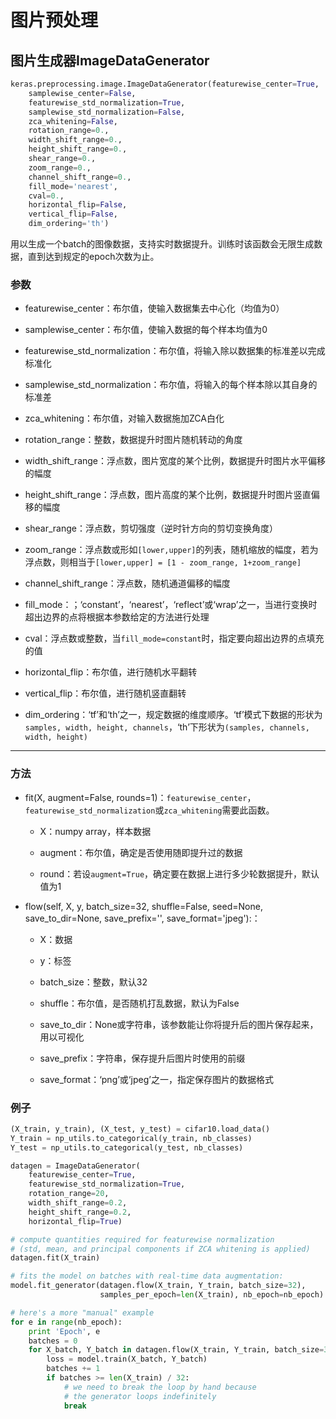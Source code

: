 # 图片预处理

## 图片生成器ImageDataGenerator
```python
keras.preprocessing.image.ImageDataGenerator(featurewise_center=True,
    samplewise_center=False,
    featurewise_std_normalization=True,
    samplewise_std_normalization=False,
    zca_whitening=False,
    rotation_range=0.,
    width_shift_range=0.,
    height_shift_range=0.,
    shear_range=0.,
    zoom_range=0.,
    channel_shift_range=0.,
    fill_mode='nearest',
    cval=0.,
    horizontal_flip=False,
    vertical_flip=False,
    dim_ordering='th')
```
用以生成一个batch的图像数据，支持实时数据提升。训练时该函数会无限生成数据，直到达到规定的epoch次数为止。

### 参数

* featurewise_center：布尔值，使输入数据集去中心化（均值为0）

* samplewise_center：布尔值，使输入数据的每个样本均值为0

* featurewise_std_normalization：布尔值，将输入除以数据集的标准差以完成标准化

* samplewise_std_normalization：布尔值，将输入的每个样本除以其自身的标准差

* zca_whitening：布尔值，对输入数据施加ZCA白化

* rotation_range：整数，数据提升时图片随机转动的角度

* width_shift_range：浮点数，图片宽度的某个比例，数据提升时图片水平偏移的幅度

* height_shift_range：浮点数，图片高度的某个比例，数据提升时图片竖直偏移的幅度

* shear_range：浮点数，剪切强度（逆时针方向的剪切变换角度）

* zoom_range：浮点数或形如```[lower,upper]```的列表，随机缩放的幅度，若为浮点数，则相当于```[lower,upper] = [1 - zoom_range, 1+zoom_range]```

* channel_shift_range：浮点数，随机通道偏移的幅度

* fill_mode：；‘constant’，‘nearest’，‘reflect’或‘wrap’之一，当进行变换时超出边界的点将根据本参数给定的方法进行处理

* cval：浮点数或整数，当```fill_mode=constant```时，指定要向超出边界的点填充的值

* horizontal_flip：布尔值，进行随机水平翻转

* vertical_flip：布尔值，进行随机竖直翻转

* dim_ordering：‘tf’和‘th’之一，规定数据的维度顺序。‘tf’模式下数据的形状为```samples, width, height, channels```，‘th’下形状为```(samples, channels, width, height)```

***

### 方法

* fit(X, augment=False, rounds=1)：```featurewise_center```，```featurewise_std_normalization```或```zca_whitening```需要此函数。

	* X：numpy array，样本数据
	
	* augment：布尔值，确定是否使用随即提升过的数据
	
	* round：若设```augment=True```，确定要在数据上进行多少轮数据提升，默认值为1
	
* flow(self, X, y, batch_size=32, shuffle=False, seed=None, save_to_dir=None, save_prefix='', save_format='jpeg'):：

	* X：数据
	
	* y：标签
	
	* batch_size：整数，默认32
	
	* shuffle：布尔值，是否随机打乱数据，默认为False
	
	* save_to_dir：None或字符串，该参数能让你将提升后的图片保存起来，用以可视化
	
	* save_prefix：字符串，保存提升后图片时使用的前缀
	
	* save_format：‘png’或‘jpeg’之一，指定保存图片的数据格式
	
### 例子

```python
(X_train, y_train), (X_test, y_test) = cifar10.load_data()
Y_train = np_utils.to_categorical(y_train, nb_classes)
Y_test = np_utils.to_categorical(y_test, nb_classes)

datagen = ImageDataGenerator(
    featurewise_center=True,
    featurewise_std_normalization=True,
    rotation_range=20,
    width_shift_range=0.2,
    height_shift_range=0.2,
    horizontal_flip=True)

# compute quantities required for featurewise normalization
# (std, mean, and principal components if ZCA whitening is applied)
datagen.fit(X_train)

# fits the model on batches with real-time data augmentation:
model.fit_generator(datagen.flow(X_train, Y_train, batch_size=32),
                    samples_per_epoch=len(X_train), nb_epoch=nb_epoch)

# here's a more "manual" example
for e in range(nb_epoch):
    print 'Epoch', e
    batches = 0
    for X_batch, Y_batch in datagen.flow(X_train, Y_train, batch_size=32):
        loss = model.train(X_batch, Y_batch)
        batches += 1
        if batches >= len(X_train) / 32:
            # we need to break the loop by hand because
            # the generator loops indefinitely
            break
```